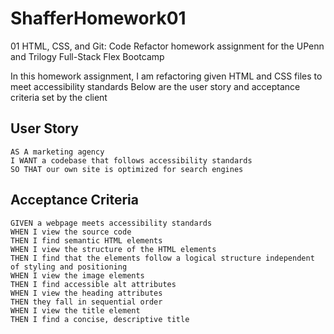 # ShafferHomework01
01 HTML, CSS, and Git: Code Refactor homework assignment for the UPenn and Trilogy Full-Stack Flex Bootcamp

 In this homework assignment, I am refactoring given HTML and CSS files to meet accessibility standards
 Below are the user story and acceptance criteria set by the client

## User Story

```
AS A marketing agency
I WANT a codebase that follows accessibility standards
SO THAT our own site is optimized for search engines
```

## Acceptance Criteria

```
GIVEN a webpage meets accessibility standards
WHEN I view the source code
THEN I find semantic HTML elements
WHEN I view the structure of the HTML elements
THEN I find that the elements follow a logical structure independent of styling and positioning
WHEN I view the image elements
THEN I find accessible alt attributes
WHEN I view the heading attributes
THEN they fall in sequential order
WHEN I view the title element
THEN I find a concise, descriptive title
```